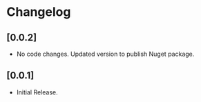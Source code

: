 # Changelog

## [0.0.2]
 - No code changes. Updated version to publish Nuget package.

## [0.0.1]
- Initial Release.

